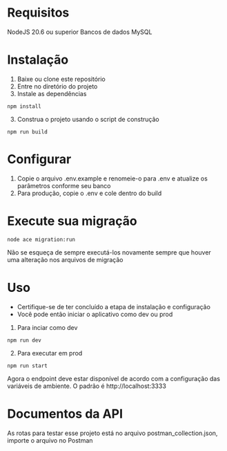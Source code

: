 # Requisitos
NodeJS 20.6 ou superior
Bancos de dados MySQL
# Instalação
1. Baixe ou clone este repositório
2. Entre no diretório do projeto
3. Instale as dependências
```
npm install
```
3. Construa o projeto usando o script de construção
```
npm run build
```

# Configurar
1. Copie o arquivo .env.example e renomeie-o para .env e atualize os parâmetros conforme seu banco
2. Para produção, copie o .env e cole dentro do build
   
# Execute sua migração
```
node ace migration:run
```
Não se esqueça de sempre executá-los novamente sempre que houver uma alteração nos arquivos de migração

# Uso
- Certifique-se de ter concluído a etapa de instalação e configuração
- Você pode então iniciar o aplicativo como dev ou prod
1. Para inciar como dev
```
npm run dev
```
2. Para executar em prod
```
npm run start
```
Agora o endpoint deve estar disponível de acordo com a configuração das variáveis ​​de ambiente. O padrão é http://localhost:3333

# Documentos da API
As rotas para testar esse projeto está no arquivo postman_collection.json, importe o arquivo no Postman 
